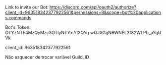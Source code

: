 Link to invite our Bot: https://discord.com/api/oauth2/authorize?client_id=963518342377922561&permissions=8&scope=bot%20applications.commands

Bot's Token: OTYzNTE4MzQyMzc3OTIyNTYx.YlXQYg.wQJXGgN8WNEL3f82WLPb_aYqUVk

client_id: 963518342377922561

Não esquecer de trocar variável Guild_ID